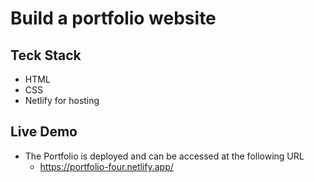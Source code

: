 # Build a portfolio website

## Teck Stack 
* HTML 
* CSS
* Netlify for hosting

## Live Demo 
* The Portfolio is deployed and can be accessed at the following URL 
    * https://portfolio-four.netlify.app/
